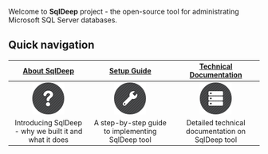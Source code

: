 Welcome to **SqlDeep** project - the open-source tool for administrating Microsoft SQL Server databases.

## Quick navigation

| [About SqlDeep](https://github.com/SiavashGolchoobian/SqlDeep/wiki/About-SqlDeep)       | [Setup Guide](https://github.com/SiavashGolchoobian/SqlDeep/wiki/Setup-Guide)            | [Technical Documentation](https://github.com/SiavashGolchoobian/SqlDeep/wiki/Technical-Documentation) |
|:---------------------------------------------------------------------------------------:|:----------------------------------------------------------------------------------------:|:-----------------------------------------------------------------------------------------------------:|
| ![](https://github.com/SiavashGolchoobian/SqlDeep/blob/main/_Documents/images/help.png) | ![](https://github.com/SiavashGolchoobian/SqlDeep/blob/main/_Documents/images/tools.png) | ![](https://github.com/SiavashGolchoobian/SqlDeep/blob/main/_Documents/images/database.png)           |
| Introducing SqlDeep - why we built it and what it does                                  | A step-by-step guide to implementing SqlDeep tool                                        | Detailed technical documentation on SqlDeep tool                                                      |
